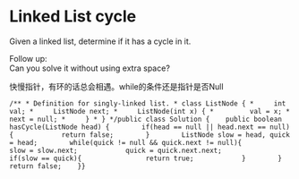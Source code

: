 # Linked List cycle

Given a linked list, determine if it has a cycle in it.

Follow up:  
Can you solve it without using extra space?

快慢指针，有环的话总会相遇。while的条件还是指针是否Null

```text
/** * Definition for singly-linked list. * class ListNode { *     int val; *     ListNode next; *     ListNode(int x) { *         val = x; *         next = null; *     } * } */public class Solution {    public boolean hasCycle(ListNode head) {        if(head == null || head.next == null){            return false;        }        ListNode slow = head, quick = head;        while(quick != null && quick.next != null){            slow = slow.next;            quick = quick.next.next;            if(slow == quick){                return true;            }        }        return false;    }}
```

